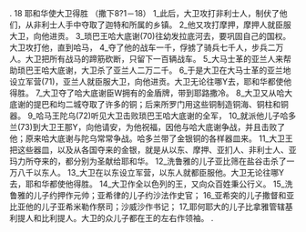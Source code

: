 . 18 
耶和华使大卫得胜 
（撒下8?1－18） 
1_此后，大卫攻打非利士人，制伏了他们，从非利士人手中夺取了迦特和所属的乡镇。 
2_他又攻打摩押，摩押人就臣服大卫，向他进贡。 
3_琐巴王哈大底谢(70)往幼发拉底河去，要巩固自己的国权。大卫攻打他，直到哈马， 4_夺了他的战车一千，俘掳了骑兵七千人，步兵二万人。大卫把所有战马的蹄筋砍断，只留下一百辆战车。 5_大马士革的亚兰人来帮助琐巴王哈大底谢，大卫杀了亚兰人二万二千。 6_于是大卫在大马士革的亚兰地设立军营(71)，亚兰人就臣服大卫，向他进贡。大卫无论往哪Y去，耶和华都使他得胜。 7_大卫夺了哈大底谢臣W拥有的金盾牌，带到耶路撒冷。 8_大卫又从哈大底谢的提巴和均二城夺取了许多的铜；后来所罗门用这些铜制造铜海、铜柱和铜器。 
9_哈马王陀乌(72)听见大卫击败琐巴王哈大底谢的全军， 10_就派他儿子哈多兰(73)到大卫王那Y，向他请安，为他祝福，因他与哈大底谢争战，并且击败了他；原来哈大底谢与陀乌常常争战。哈多兰带了金银铜的各样器皿来。 11_大卫王把这些器皿，以及从各国夺来的金银，就是从以东、摩押、亚扪人、非利士人、亚玛力所夺来的，都分别为圣献给耶和华。 
12_洗鲁雅的儿子亚比筛在盐谷击杀了一万八千以东人。 13_大卫在以东设立军营，以东人就都臣服他。大卫无论往哪Y去，耶和华都使他得胜。 
14_大卫作全以色列的王，又向众百姓秉公行义。 15_洗鲁雅的儿子约押作元帅；亚希律的儿子约沙法作史官； 16_亚希突的儿子撒督和亚比亚他的儿子亚希米勒作祭司；沙威沙作书记； 17_耶何耶大的儿子比拿雅管辖基利提人和比利提人。大卫的众儿子都在王的左右作领袖。 
 .